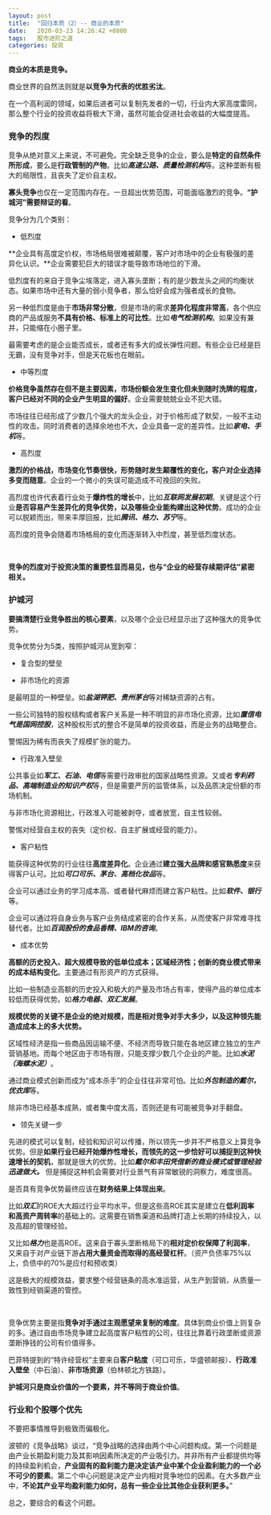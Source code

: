 ```yaml
---
layout: post
title:  "回归本质（2）-- 商业的本质"
date:   2020-03-23 14:26:42 +0800
tags:   股市进阶之道
categories: 投资
---
```


**商业的本质是竞争。**

商业世界的自然法则就是**以竞争为代表的优胜劣汰**。

在一个高利润的领域，如果后进者可以复制先发者的一切，行业内大家高度雷同，那么整个行业的投资收益将极大下滑，虽然可能会促进社会收益的大幅度提高。

### 竞争的烈度

竞争从绝对意义上来说，不可避免。完全缺乏竞争的企业，要么是**特定的自然条件所形成**，要么是**行政管制的产物**。比如***高速公路、质量检测机构***等。这种垄断有极大的局限性，且丧失了定价自主权。

**寡头竞争**也仅在一定范围内存在。一旦超出优势范围，可能面临激烈的竞争。**“护城河”需要辩证的看**。

竞争分为几个类别：

+ 低烈度

**企业具有高度定价权，市场格局很难被颠覆，客户对市场中的企业有极强的差异化认识。**企业需要犯巨大的错误才能导致市场地位的下滑。

低烈度有的来自于竞争尘埃落定，进入寡头垄断；有的是少数龙头之间的均衡状态。如果市场中还有大量的弱小竞争者，那么恰好会成为强者成长的食物。

另一种低烈度是由于**市场非常分散**，但是市场的需求**差异化程度非常高**，各个供应商的产品或服务**不具有价格、标准上的可比性**。比如***电气检测机构***。如果没有兼并，只能缩在小圈子里。

最需要考虑的是企业能否成长，或者还有多大的成长弹性问题。有些企业已经是巨无霸，没有竞争对手，但是天花板也在眼前。

+ 中等烈度

**价格竞争虽然存在但不是主要因素，市场份额会发生变化但未到随时洗牌的程度，客户已经对不同的企业产生明显的偏好**。企业需要兢兢业业不犯大错。

市场往往已经形成了少数几个强大的龙头企业，对于价格形成了默契，一般不主动性的攻击。同时消费者的选择余地也不大，企业具备一定的差异性。比如***家电、手机***等。

+ 高烈度

**激烈的价格战，市场变化节奏很快，形势随时发生颠覆性的变化，客户对企业选择多变而随意**。企业的一个微小的失误可能造成不可挽回的失败。

高烈度也许代表着行业处于**爆炸性的增长**中，比如***互联网发展初期***。关键是这个行业**是否容易产生差异化的竞争优势，以及哪些企业能构建出这种优势**。成功的企业可以脱颖而出，带来丰厚回报，比如***腾讯、格力、苏宁***等。

高烈度的竞争会随着市场格局的变化而逐渐转入中烈度，甚至低烈度状态。

<br />
    
**竞争的烈度对于投资决策的重要性显而易见，也与“企业的经营存续期评估”紧密相关。**

### 护城河

**要搞清楚行业竞争胜出的核心要素**，以及哪个企业已经显示出了这种强大的竞争优势。

竞争优势分为5类，按照护城河从宽到窄：

+ 复合型的壁垒

+ 非市场化的资源

是最明显的一种壁垒。如***盐湖钾肥、贵州茅台***等对稀缺资源的占有。

一些公司独特的股权结构或者客户关系是一种不明显的非市场化资源，比如***置信电气是国网控股***，这种股权形式的整合不是简单的投资收益，而是业务的战略整合。

警惕因为稀有而丧失了规模扩张的能力。

+ 行政准入壁垒

公共事业如***军工、石油、电信***等需要行政审批的国家战略性资源。又或者***专利药品、高端制造业的知识产权***等，但是需要严厉的监管体系，以及品质决定份额的市场机制。

与非市场化资源相比，行政准入可能被剥夺，或者放宽，自主性较弱。

警惕对经营自主权的丧失（定价权、自主扩展或经营的能力）。

+ 客户粘性

能获得这种优势的行业往往**高度差异化**。企业通过**建立强大品牌和感官熟悉度**来获得客户认可。比如***可口可乐、茅台、高档化妆品***等。

企业可以通过业务的学习成本高、或者替代麻烦而建立客户粘性。比如***软件、银行***等。

企业可以通过将自身业务与客户业务结成紧密的合作关系，从而使客户非常难寻找替代者。比如***百润股份的食品香精、IBM的咨询***。
  
+ 成本优势

**高额的历史投入、超大规模导致的低单位成本；区域经济性；创新的商业模式带来的成本结构变化**。主要通过有形资产的方式获得。

比如一些制造业高额的历史投入和极大的产量及市场占有率，使得产品的单位成本较低而获得优势。如***格力电器、双汇发展***。

**规模优势的关键不是企业的绝对规模，而是相对竞争对手大多少，以及这种领先能造成成本上的多大优势。**

区域性经济是指一些商品因运输不便、不经济而导致只能在各地区建立独立的生产营销基地。而每个地区由于市场有限，只能支撑少数几个企业的产能。比如***水泥（海螺水泥）***。

通过商业模式创新而成为“成本杀手”的企业往往非常可怕。比如***外包制造的戴尔，优衣库***等。

除非市场已经基本成熟，或者集中度太高，否则还是有可能被竞争对手翻盘。
  
+ 领先关键一步

先进的模式可以复制，经验和知识可以传播，所以领先一步并不严格意义上算竞争优势。但是**如果行业已经开始爆炸性增长，而领先的这一步恰好可以捕捉到这种快速增长的契机**，那就是很大的优势。比如***戴尔和丰田凭借新的商业模式或管理经验迅速做大。*** 但是捕捉这种机会需要对行业景气有非常敏锐的洞察力，难度很高。

是否具有竞争优势最终应该在**财务结果上体现出来**。

比如***双汇***的ROE大大超过行业平均水平。但是这些高ROE其实是建立在**低利润率和高资产周转率**的基础上的。这需要在销售渠道和品牌打造上长期的持续投入，以及高超的管理经验。

又比如***格力***也是高ROE。这来自于寡头垄断格局下的**相对定价权保障了利润率**，又来自于对产业链下游**占用大量资金而取得的高经营杠杆**。（资产负债率75%以上，负债中的70%是应付和预收类）

这是极大的规模效益，要求整个经营链条的高水准运营，从生产到营销，从质量一致性到经销渠道的管控。

<br>

竞争优势主要是指**竞争对手通过主观愿望来复制的难度**。具体到商业价值上则复杂的多。通过自由市场竞争建立起高度客户粘性的公司，往往比靠着行政垄断或资源垄断挣钱的公司有价值得多。

巴菲特提到的“特许经营权”主要来自**客户粘度**（可口可乐，华盛顿邮报）、**行政准入壁垒**（中石油）、**非市场资源**（伯林顿北方铁路）。

**护城河只是商业价值的一个要素，并不等同于商业价值**。

### 行业和个股哪个优先

不要把事情推导到极致而偏极化。

波顿的《竞争战略》谈过，“竞争战略的选择由两个中心问题构成。第一个问题是由产业长期盈利能力及其影响因素所决定的产业吸引力。并非所有产业都提供均等的持续盈利机会，**产业固有的盈利能力是决定该产业中某个企业盈利能力的一个必不可少的要素**。第二个中心问题是决定产业内相对竞争地位的因素。在大多数产业中，**不论其产业平均盈利能力如何，总有一些企业比其他企业获利更多。**”

总之，要综合的看这个问题。